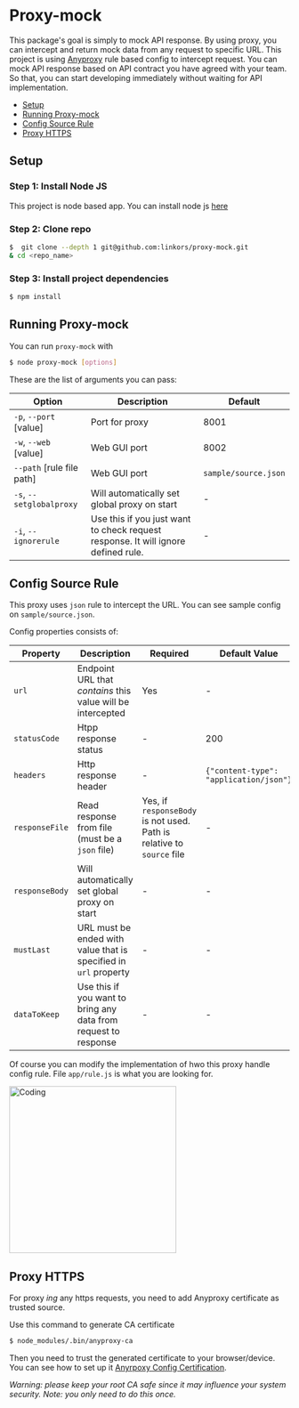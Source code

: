 # Proxy-mock

This package's goal is simply to mock API response. By using proxy, you can intercept and return mock data from any request to specific URL. This project is using [Anyproxy](http://anyproxy.io/en/#rule-module-interface) rule based config to intercept request. You can mock API response based on API contract you have agreed with your team. So that, you can start developing immediately without waiting for API implementation. 

- [Setup](#setup)
- [Running Proxy-mock](#running-proxy-mock)
- [Config Source Rule](#config-source-rule)
- [Proxy HTTPS](#proxy-https)

## Setup

### Step 1: Install Node JS

This project is node based app. You can install node js [here](https://nodejs.org/)

### Step 2: Clone repo

```bash
$  git clone --depth 1 git@github.com:linkors/proxy-mock.git
& cd <repo_name>
```

### Step 3: Install project dependencies

```bash
$ npm install
```


## Running Proxy-mock

You can run `proxy-mock` with 
```bash
$ node proxy-mock [options]
```

These are the list of arguments you can pass:

| Option | Description | Default |
| --- | --- | --- |
| `-p`, `--port` [value] | Port for proxy | 8001 |
| `-w`, `--web` [value] | Web GUI port | 8002 |
| `--path` [rule file path]| Web GUI port | `sample/source.json` |
| `-s`, `--setglobalproxy`| Will automatically set global proxy on start | - |
| `-i`, `--ignorerule`| Use this if you just want to check request response. It will ignore defined rule. | - |

## Config Source Rule 

This proxy uses `json` rule to intercept the URL. You can see sample config on `sample/source.json`. 

Config properties consists of:

| Property | Description | Required | Default Value | Example |
| --- | --- | --- | --- | --- |
| `url` | Endpoint URL that _contains_ this value will be intercepted | Yes | - | `/v2/api/getUser` |
| `statusCode` | Htpp response status | - | 200 | - |
| `headers` | Http response header | - | `{"content-type": "application/json"}` | - |
| `responseFile` | Read response from file (must be a `json` file) | Yes, if `responseBody` is not used. Path is relative to `source`  file | - | `test.json` |
| `responseBody` | Will automatically set global proxy on start | - | - | `{"data":"baloon"}` |
| `mustLast` | URL must be ended with value that is specified in `url` property | - | - | - |
| `dataToKeep` | Use this if you want to bring any data from request to response | - | - | `["nonce", "context"]` |

Of course you can modify the implementation of hwo this proxy handle config rule. File `app/rule.js` is what you are looking for.

<img width="300" alt="Coding" src="https://media.giphy.com/media/13UZisxBxkjPwI/giphy.gif">

## Proxy HTTPS

For proxy _ing_ any https requests, you need to add Anyproxy certificate as trusted source.

Use this command to generate CA certificate
```bash
$ node_modules/.bin/anyproxy-ca
```
Then you need to trust the generated certificate to your browser/device. You can see how to set up it  [Anyrpoxy Config Certification](http://anyproxy.io/en/#config-certification).

_Warning: please keep your root CA safe since it may influence your system security._
_Note: you only need to do this once._


